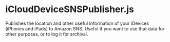 iCloudDeviceSNSPublisher.js
===========================

Publishes the location and other useful information of your iDevices (iPhones and iPads) to Amazon SNS.  Useful if you want to use that data for other purposes, or to log it for archival.
